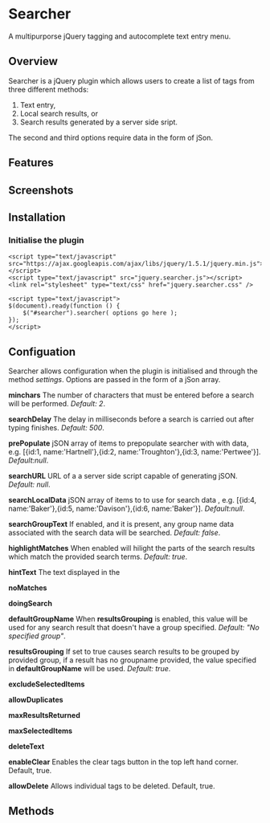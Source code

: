 # Searcher

A multipurporse jQuery tagging and autocomplete text entry menu.

## Overview

Searcher is a jQuery plugin which allows users to create a list of tags from three different methods:

1. Text entry,
2. Local search results, or
3. Search results generated by a server side sript.

The second and third options require data in the form of jSon.

## Features

## Screenshots

## Installation

### Initialise the plugin

````
<script type="text/javascript" src="https://ajax.googleapis.com/ajax/libs/jquery/1.5.1/jquery.min.js"></script>
<script type="text/javascript" src="jquery.searcher.js"></script>
<link rel="stylesheet" type="text/css" href="jquery.searcher.css" />

<script type="text/javascript">
$(document).ready(function () {
    $("#searcher").searcher( options go here );
});
</script>
````

## Configuation

Searcher allows configuration when the plugin is initialised and  through the method *settings*. Options are passed in the form of a jSon array.

**minchars**
The number of characters that must be entered before a search will be performed. *Default: 2*.

**searchDelay**
The delay in milliseconds before a search is carried out after typing finishes. *Default: 500*.

**prePopulate**
jSON array of items to prepopulate searcher with with data, e.g. [{id:1, name:'Hartnell'},{id:2, name:'Troughton'},{id:3, name:'Pertwee'}]. *Default:null*.

**searchURL**
URL of a a server side script capable of generating jSON. *Default: null*.

**searchLocalData**
jSON array of items to to use for search data , e.g. [{id:4, name:'Baker'},{id:5, name:'Davison'},{id:6, name:'Baker'}]. *Default:null*.

**searchGroupText**
If enabled, and it is present, any group name data associated with the search data will be searched. *Default: false*.

**highlightMatches**
When enabled will hilight the parts of the search results which match the provided search terms. *Default: true*.

**hintText**
The text displayed in the 

**noMatches**

**doingSearch**

**defaultGroupName**
When **resultsGrouping** is enabled, this value will be used for any search result that doesn't have a group specified. *Default: "No specified group"*.

**resultsGrouping**
If set to true causes search results to be grouped by provided group, if a result has no groupname provided, the value specified in **defaultGroupName** will be used. *Default: true*.

**excludeSelectedItems**

**allowDuplicates**

**maxResultsReturned**

**maxSelectedItems**

**deleteText**

**enableClear** 
Enables the clear tags button in the top left hand corner. Default, true.

**allowDelete**
Allows individual tags to be deleted. Default, true.


## Methods
